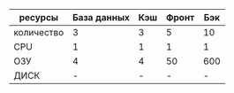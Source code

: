 ресурсы|База данных|Кэш| Фронт |Бэк
---|---|---|---|---
количество|3|3|5|10
CPU|1|1|1|1
ОЗУ|4|4|50|600
ДИСК|-|-|-|-

